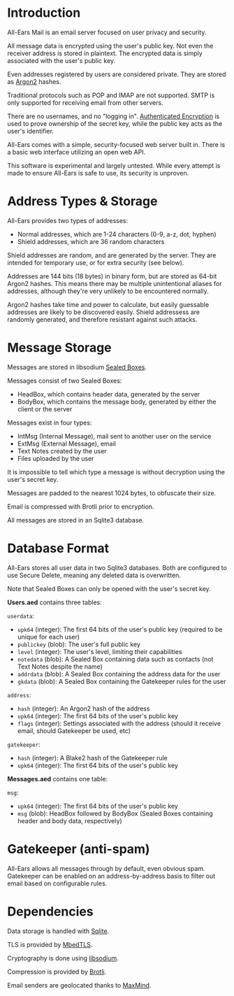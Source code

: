 Introduction
====

All-Ears Mail is an email server focused on user privacy and security.

All message data is encrypted using the user's public key. Not even the receiver address is stored in plaintext. The encrypted data is simply associated with the user's public key.

Even addresses registered by users are considered private. They are stored as [Argon2](https://en.wikipedia.org/wiki/Argon2) hashes.

Traditional protocols such as POP and IMAP are not supported. SMTP is only supported for receiving email from other servers.

There are no usernames, and no "logging in". [Authenticated Encryption](https://en.wikipedia.org/wiki/Authenticated_encryption) is used to prove ownership of the secret key, while the public key acts as the user's identifier.

All-Ears comes with a simple, security-focused web server built in. There is a basic web interface utilizing an open web API.

This software is experimental and largely untested. While every attempt is made to ensure All-Ears is safe to use, its security is unproven.

Address Types & Storage
====

All-Ears provides two types of addresses:
* Normal addresses, which are 1-24 characters (0-9, a-z, dot, hyphen)
* Shield addresses, which are 36 random characters

Shield addresses are random, and are generated by the server. They are intended for temporary use, or for extra security (see below).

Addresses are 144 bits (18 bytes) in binary form, but are stored as 64-bit Argon2 hashes. This means there may be multiple unintentional aliases for addresses, although they're very unlikely to be encountered normally.

Argon2 hashes take time and power to calculate, but easily guessable addresses are likely to be discovered easily. Shield addressess are randomly generated, and therefore resistant against such attacks.

Message Storage
====

Messages are stored in libsodium [Sealed Boxes](https://download.libsodium.org/doc/public-key_cryptography/sealed_boxes).

Messages consist of two Sealed Boxes:
* HeadBox, which contains header data, generated by the server
* BodyBox, which contains the message body, generated by either the client or the server

Messages exist in four types:
* IntMsg (Internal Message), mail sent to another user on the service
* ExtMsg (External Message), email
* Text Notes created by the user
* Files uploaded by the user

It is impossible to tell which type a message is without decryption using the user's secret key.

Messages are padded to the nearest 1024 bytes, to obfuscate their size.

Email is compressed with Brotli prior to encryption.

All messages are stored in an Sqlite3 database.

Database Format
====

All-Ears stores all user data in two Sqlite3 databases. Both are configured to use Secure Delete, meaning any deleted data is overwritten.

Note that Sealed Boxes can only be opened with the user's secret key.

**Users.aed** contains three tables:

`userdata`:
* `upk64` (integer): The first 64 bits of the user's public key (required to be unique for each user)
* `publickey` (blob): The user's full public key
* `level` (integer): The user's level, limiting their capabilities
* `notedata` (blob): A Sealed Box containing data such as contacts (not Text Notes despite the name)
* `addrdata` (blob): A Sealed Box containing the address data for the user
* `gkdata` (blob): A Sealed Box containing the Gatekeeper rules for the user

`address`:
* `hash` (integer): An Argon2 hash of the address
* `upk64` (integer): The first 64 bits of the user's public key
* `flags` (integer): Settings associated with the address (should it receive email, should Gatekeeper be used, etc)

`gatekeeper`:
* `hash` (integer): A Blake2 hash of the Gatekeeper rule
* `upk64` (integer): The first 64 bits of the user's public key

**Messages.aed** contains one table:

`msg`:
* `upk64` (integer): The first 64 bits of the user's public key
* `msg` (blob): HeadBox followed by BodyBox (Sealed Boxes containing header and body data, respectively)

Gatekeeper (anti-spam)
====

All-Ears allows all messages through by default, even obvious spam. Gatekeeper can be enabled on an address-by-address basis to filter out email based on configurable rules.

Dependencies
====

Data storage is handled with [Sqlite](https://sqlite.org).

TLS is provided by [MbedTLS](https://tls.mbed.org).

Cryptography is done using [libsodium](https://libsodium.org).

Compression is provided by [Brotli](https://github.com/google/brotli).

Email senders are geolocated thanks to [MaxMind](https://dev.maxmind.com/geoip/geoip2/downloadable/).
